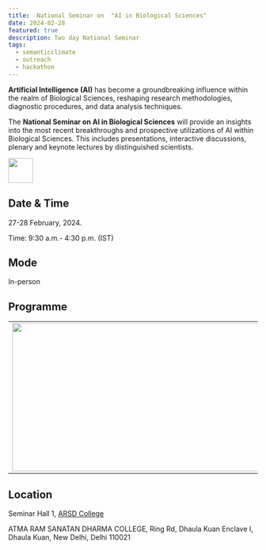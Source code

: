 ```yaml
---
title:  National Seminar on  "AI in Biological Sciences" 
date: 2024-02-28
featured: true
description: Two day National Seminar
tags:
  - semanticclimate
  - outreach
  - hackathon
---
```


**Artificial Intelligence (AI)** has become a groundbreaking influence within the realm of Biological Sciences, reshaping research methodologies, diagnostic procedures, and data analysis techniques.

The **National Seminar on AI in Biological Sciences** will provide an insights into the most recent breakthroughs and prospective utilizations of AI within Biological Sciences. This includes presentations, interactive discussions, plenary and keynote lectures by distinguished scientists.

<div style="position: centre;">
    <img src="/p/static/img/flyer_arsd.jpg" width="50" height="50">
</div>

   
## Date & Time

27-28 February, 2024.

Time: 9:30 a.m.- 4:30 p.m. (IST)

## Mode 

In-person

## Programme

<table>
<tr>
<td><img src='{{ "/static/img/flyer_arsd2.jpg" | url }}' width="500" height="300"></td>
<td><img src='{{ "/static/img/flyer_arsd3.jpg" | url }}' width="500" height="300"></td>
</tr>
</table>


## Location

Seminar Hall 1, [ARSD College](https://www.arsdcollege.ac.in/)


ATMA RAM SANATAN DHARMA COLLEGE, Ring Rd, Dhaula Kuan Enclave I, Dhaula Kuan, New Delhi, Delhi 110021







